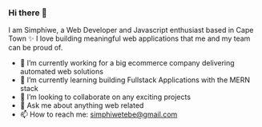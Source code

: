 ### Hi there 👋


I am Simphiwe, a Web Developer and Javascript enthusiast based in Cape Town ✨
I love building meaningful web applications that me and my team can be proud of.

- 🔭 I’m currently working for a big ecommerce company delivering automated web solutions
- 🌱 I’m currently learning building Fullstack Applications with the MERN stack
- 👯 I’m looking to collaborate on any exciting projects
- 💬 Ask me about anything web related
- 📫 How to reach me: simphiwetebe@gmail.com

